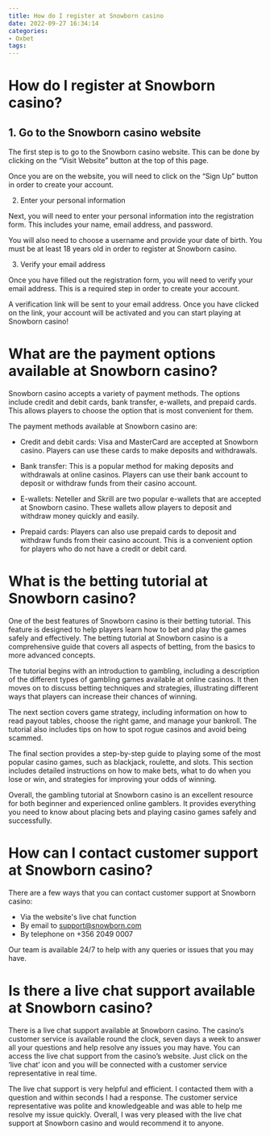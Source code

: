 ```yaml
---
title: How do I register at Snowborn casino
date: 2022-09-27 16:34:14
categories:
- Oxbet
tags:
---
```



#  How do I register at Snowborn casino?

## 1. Go to the Snowborn casino website

The first step is to go to the Snowborn casino website. This can be done by clicking on the “Visit Website” button at the top of this page.

Once you are on the website, you will need to click on the “Sign Up” button in order to create your account.

2. Enter your personal information

Next, you will need to enter your personal information into the registration form. This includes your name, email address, and password.

You will also need to choose a username and provide your date of birth. You must be at least 18 years old in order to register at Snowborn casino.

3. Verify your email address

Once you have filled out the registration form, you will need to verify your email address. This is a required step in order to create your account.

A verification link will be sent to your email address. Once you have clicked on the link, your account will be activated and you can start playing at Snowborn casino!

#  What are the payment options available at Snowborn casino?

Snowborn casino accepts a variety of payment methods. The options include credit and debit cards, bank transfer, e-wallets, and prepaid cards. This allows players to choose the option that is most convenient for them.

The payment methods available at Snowborn casino are:

* Credit and debit cards: Visa and MasterCard are accepted at Snowborn casino. Players can use these cards to make deposits and withdrawals.

* Bank transfer: This is a popular method for making deposits and withdrawals at online casinos. Players can use their bank account to deposit or withdraw funds from their casino account.

* E-wallets: Neteller and Skrill are two popular e-wallets that are accepted at Snowborn casino. These wallets allow players to deposit and withdraw money quickly and easily.

* Prepaid cards: Players can also use prepaid cards to deposit and withdraw funds from their casino account. This is a convenient option for players who do not have a credit or debit card.

#  What is the betting tutorial at Snowborn casino?

One of the best features of Snowborn casino is their betting tutorial. This feature is designed to help players learn how to bet and play the games safely and effectively. The betting tutorial at Snowborn casino is a comprehensive guide that covers all aspects of betting, from the basics to more advanced concepts.

The tutorial begins with an introduction to gambling, including a description of the different types of gambling games available at online casinos. It then moves on to discuss betting techniques and strategies, illustrating different ways that players can increase their chances of winning.

The next section covers game strategy, including information on how to read payout tables, choose the right game, and manage your bankroll. The tutorial also includes tips on how to spot rogue casinos and avoid being scammed.

The final section provides a step-by-step guide to playing some of the most popular casino games, such as blackjack, roulette, and slots. This section includes detailed instructions on how to make bets, what to do when you lose or win, and strategies for improving your odds of winning.

Overall, the gambling tutorial at Snowborn casino is an excellent resource for both beginner and experienced online gamblers. It provides everything you need to know about placing bets and playing casino games safely and successfully.

#  How can I contact customer support at Snowborn casino?

There are a few ways that you can contact customer support at Snowborn casino:

- Via the website's live chat function
- By email to support@snowborn.com
- By telephone on +356 2049 0007

Our team is available 24/7 to help with any queries or issues that you may have.

#  Is there a live chat support available at Snowborn casino?

There is a live chat support available at Snowborn casino. The casino’s customer service is available round the clock, seven days a week to answer all your questions and help resolve any issues you may have. You can access the live chat support from the casino’s website. Just click on the ‘live chat’ icon and you will be connected with a customer service representative in real time.

The live chat support is very helpful and efficient. I contacted them with a question and within seconds I had a response. The customer service representative was polite and knowledgeable and was able to help me resolve my issue quickly. Overall, I was very pleased with the live chat support at Snowborn casino and would recommend it to anyone.